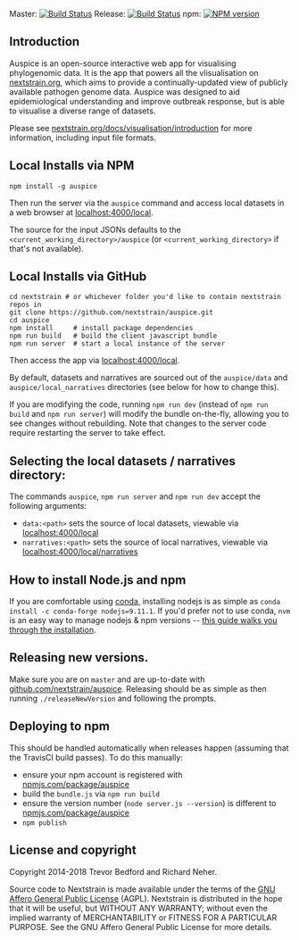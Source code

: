 Master: [![Build Status](https://travis-ci.com/nextstrain/auspice.svg?branch=master)](https://travis-ci.com/nextstrain/auspice)
Release: [![Build Status](https://travis-ci.com/nextstrain/auspice.svg?branch=release)](https://travis-ci.com/nextstrain/auspice)
npm: [![NPM version](https://img.shields.io/npm/v/auspice.svg?style=flat-square)](https://www.npmjs.com/package/auspice)


## Introduction

Auspice is an open-source interactive web app for visualising phylogenomic data.
It is the app that powers all the vlisualisation on [nextstrain.org](https://nextstrain.org), which aims to provide a continually-updated view of publicly available pathogen genome data.
Auspice was designed to aid epidemiological understanding and improve outbreak response, but is able to visualise a diverse range of datasets.


Please see [nextstrain.org/docs/visualisation/introduction](https://nextstrain.org/docs/visualisation/introduction) for more information, including input file formats.


## Local Installs via NPM

```
npm install -g auspice
```

Then run the server via the `auspice` command and access local datasets in a web browser at [localhost:4000/local](http://localhost:4000/local).

The source for the input JSONs defaults to the `<current_working_directory>/auspice` (or `<current_working_directory>` if that's not available).


## Local Installs via GitHub

```
cd nextstrain # or whichever folder you'd like to contain nextstrain repos in
git clone https://github.com/nextstrain/auspice.git
cd auspice
npm install     # install package dependencies
npm run build   # build the client javascript bundle
npm run server  # start a local instance of the server
```

Then access the app via [localhost:4000/local](http://localhost:4000/local).

By default, datasets and narratives are sourced out of the `auspice/data` and `auspice/local_narratives` directories (see below for how to change this).

If you are modifying the code, running `npm run dev` (instead of `npm run build` and `npm run server`) will modify the bundle on-the-fly, allowing you to see changes without rebuilding. Note that changes to the server code require restarting the server to take effect.

## Selecting the local datasets / narratives directory:
The commands `auspice`, `npm run server` and `npm run dev` accept the following arguments:
* `data:<path>` sets the source of local datasets, viewable via [localhost:4000/local](http://localhost:4000/local)
* `narratives:<path>` sets the source of local narratives, viewable via [localhost:4000/local/narratives](http://localhost:4000/local/narratives)


## How to install Node.js and npm
If you are comfortable using [conda](https://bioconda.github.io/), installing nodejs is as simple as `conda install -c conda-forge nodejs=9.11.1`.
If you'd prefer not to use conda, `nvm` is an easy way to manage nodejs & npm versions -- [this guide walks you through the installation](https://nodesource.com/blog/installing-node-js-tutorial-using-nvm-on-mac-os-x-and-ubuntu/).


## Releasing new versions.
Make sure you are on `master` and are up-to-date with [github.com/nextstrain/auspice](http://github.com/nextstrain/auspice).
Releasing should be as simple as then running `./releaseNewVersion` and following the prompts.


## Deploying to npm
This should be handled automatically when releases happen (assuming that the TravisCI build passes).
To do this manually:
* ensure your npm account is registered with [npmjs.com/package/auspice](https://www.npmjs.com/package/auspice)
* build the `bundle.js` via `npm run build`
* ensure the version number (`node server.js --version`) is different to [npmjs.com/package/auspice](https://www.npmjs.com/package/auspice)
* `npm publish`


## License and copyright
Copyright 2014-2018 Trevor Bedford and Richard Neher.

Source code to Nextstrain is made available under the terms of the [GNU Affero General Public License](LICENSE.txt) (AGPL). Nextstrain is distributed in the hope that it will be useful, but WITHOUT ANY WARRANTY; without even the implied warranty of MERCHANTABILITY or FITNESS FOR A PARTICULAR PURPOSE.  See the GNU Affero General Public License for more details.

